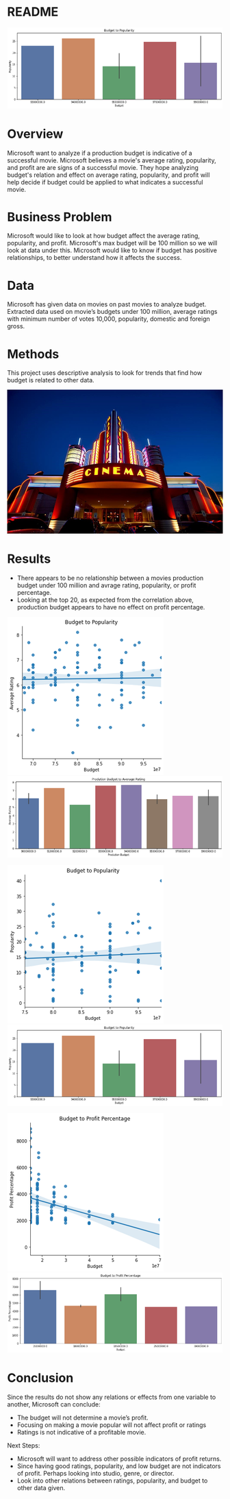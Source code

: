 # README

![cinema](https://github.com/Blue723/Microsoft_Movie_Budget/blob/master/img/budg_pop.png?raw=true)

# Overview

Microsoft want to analyze if a production budget is indicative of a successful movie. Microsoft believes a movie's average rating, popularity, and profit are are signs of a successful movie. They hope analyzing budget's relation and effect on average rating, popularity, and profit will help decide if budget could be applied to what indicates a successful movie. 

# Business Problem

Microsoft would like to look at how budget affect the average rating, popularity, and profit. Microsoft's max budget will be 100 million so we will look at data under this. Microsoft would like to know if budget has positive relationships, to better understand how it affects the success.  

# Data

Microsoft has given data on movies on past movies to analyze budget. Extracted data used on movie’s budgets under 100 million, average ratings with minimum number of votes 10,000, popularity, domestic and foreign gross.

# Methods

This project uses descriptive analysis to look for trends that find how budget is related to other data. 

![cinema](img\cinemaimg.png)

# Results

 - There appears to be no relationship between a movies production budget under 100 million and avrage rating, popularity, or profit percentage. 
 - Looking at the top 20, as expected from the correlation above, production budget appears to have no effect on profit percentage.

![results](img\budg_rating_scatter.png) ![results](img\budg_rating.png) 

![results](img\budg_pop_scatter.png) ![results](img\budg_pop.png) 

 ![results](img\budg_profit_scatter.png) ![results](img\budg_profit.png)

# Conclusion

Since the results do not show any relations or effects from one variable to another, Microsoft can conclude:
 - The budget will not determine a movie’s profit.
 - Focusing on making a movie popular will not affect profit or ratings
 - Ratings is not indicative of a profitable movie. 

Next Steps: 
 - Microsoft will want to address other possible indicators of profit returns.
 - Since having good ratings, popularity, and low budget are not indicators of profit. Perhaps looking into studio, genre, or director. 
 - Look into other relations between ratings, popularity, and budget to other data given. 

